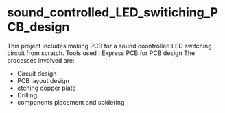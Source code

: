 # sound_controlled_LED_switiching_PCB_design

This project includes making PCB for a sound coontrolled LED switching circuit from scratch.
Tools used : Express PCB for PCB design
The processes involved are:
* Circuit design
* PCB layout design
* etching copper plate
* Drilling
* components placement and soldering 

